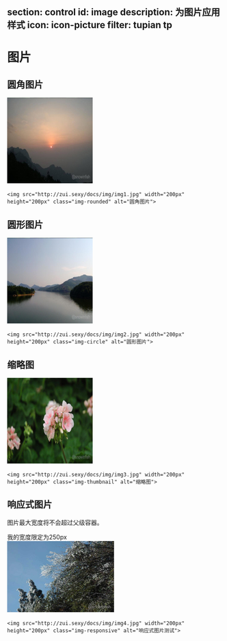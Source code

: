 ﻿section: control
id: image
description: 为图片应用样式
icon: icon-picture
filter: tupian tp
---

# 图片

## 圆角图片

<div class="example"><img src="docs/img/img1.jpg" width="200px" height="200px" class="img-rounded" alt="圆角图片"></div>

```
<img src="http://zui.sexy/docs/img/img1.jpg" width="200px" height="200px" class="img-rounded" alt="圆角图片">
```

## 圆形图片

<div class="example"><img src="docs/img/img2.jpg" width="200px" height="200px" class="img-circle" alt="圆形图片"></div>

```
<img src="http://zui.sexy/docs/img/img2.jpg" width="200px" height="200px" class="img-circle" alt="圆形图片">
```

## 缩略图

<div class="example"><img src="docs/img/img3.jpg" width="200px" height="200px" class="img-thumbnail" alt="缩略图"></div>

```
<img src="http://zui.sexy/docs/img/img3.jpg" width="200px" height="200px" class="img-thumbnail" alt="缩略图">
```

## 响应式图片

图片最大宽度将不会超过父级容器。

<div class="example">
  <div style="width: 250px;" class="panel">
    <div class="panel-heading">我的宽度限定为250px</div>
    <img src="docs/img/img4.jpg" class="img-responsive" alt="响应式图片测试">
  </div>
</div>

```
<img src="http://zui.sexy/docs/img/img4.jpg" width="200px" height="200px" class="img-responsive" alt="响应式图片测试">
```

